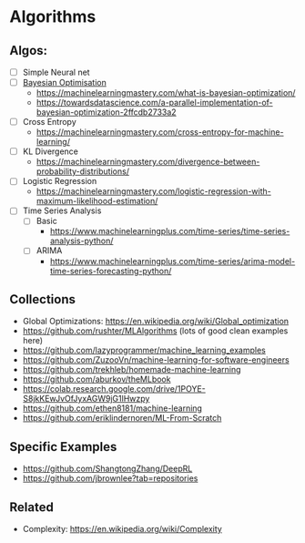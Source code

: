 # Algorithms

## Algos:
- [ ] Simple Neural net
- [ ] [Bayesian Optimisation](./bayesianopt)
  - https://machinelearningmastery.com/what-is-bayesian-optimization/
  - https://towardsdatascience.com/a-parallel-implementation-of-bayesian-optimization-2ffcdb2733a2
- [ ] Cross Entropy
  - https://machinelearningmastery.com/cross-entropy-for-machine-learning/
- [ ] KL Divergence
  - https://machinelearningmastery.com/divergence-between-probability-distributions/
- [ ] Logistic Regression
  - https://machinelearningmastery.com/logistic-regression-with-maximum-likelihood-estimation/
- [ ] Time Series Analysis
  - [ ] Basic
    - https://www.machinelearningplus.com/time-series/time-series-analysis-python/
  - [ ] ARIMA
    - https://www.machinelearningplus.com/time-series/arima-model-time-series-forecasting-python/   

## Collections
- Global Optimizations: https://en.wikipedia.org/wiki/Global_optimization
- https://github.com/rushter/MLAlgorithms (lots of good clean examples here)
- https://github.com/lazyprogrammer/machine_learning_examples
- https://github.com/ZuzooVn/machine-learning-for-software-engineers
- https://github.com/trekhleb/homemade-machine-learning
- https://github.com/aburkov/theMLbook
- https://colab.research.google.com/drive/1POYE-S8jkKEwJvOfJyxAGW9jG1lHwzpy
- https://github.com/ethen8181/machine-learning
- https://github.com/eriklindernoren/ML-From-Scratch

## Specific Examples
- https://github.com/ShangtongZhang/DeepRL
- https://github.com/jbrownlee?tab=repositories

## Related
- Complexity: https://en.wikipedia.org/wiki/Complexity
